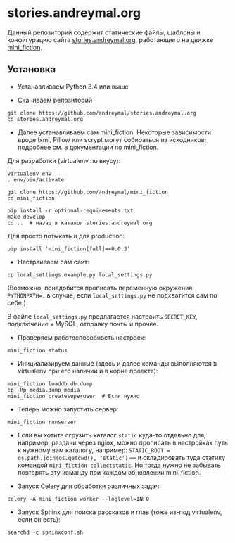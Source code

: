 # stories.andreymal.org

Данный репозиторий содержит статические файлы, шаблоны и конфигурацию сайта
[stories.andreymal.org](https://stories.andreymal.org/), работающего на
движке [mini_fiction](https://github.com/andreymal/mini_fiction).


## Установка

* Устанавливаем Python 3.4 или выше

* Скачиваем репозиторий

```
git clone https://github.com/andreymal/stories.andreymal.org
cd stories.andreymal.org
```

* Далее устанавливаем сам mini_fiction. Некоторые зависимости вроде
  lxml, Pillow или scrypt могут собираться из исходников; подробнее
  см. в документации по mini_fiction.

Для разработки (virtualenv по вкусу):

```
virtualenv env
. env/bin/activate

git clone https://github.com/andreymal/mini_fiction
cd mini_fiction

pip install -r optional-requirements.txt
make develop
cd ..  # назад в каталог stories.andreymal.org
```

Для просто потыкать и для production:

```
pip install 'mini_fiction[full]==0.0.3'
```

* Настраиваем сам сайт:

```
cp local_settings.example.py local_settings.py
```

(Возможно, понадобится прописать переменную окружения `PYTHONPATH=.` в случае,
если `local_settings.py` не подхватится сам по себе.)

В файле `local_settings.py` предлагается настроить `SECRET_KEY`, подключение
к MySQL, отправку почты и прочее.

* Проверяем работоспособность настроек:

```
mini_fiction status
```

* Инициализируем данные (здесь и далее команды выполняются в virtualenv при его наличии
  и в корне проекта):

```
mini_fiction loaddb db.dump
cp -Rp media.dump media
mini_fiction createsuperuser  # Если нужно
```

* Теперь можно запустить сервер:

```
mini_fiction runserver
```

* Если вы хотите сгрузить каталог `static` куда-то отдельно для, например,
  раздачи через nginx, можно прописать в настройках путь к нужному вам
  каталогу, например: `STATIC_ROOT = os.path.join(os.getcwd(), 'static')` —
  и складировать туда статику командой `mini_fiction collectstatic`. Но тогда
  нужно не забывать повторять эту команду при каждом обновлении mini_fiction.

* Запуск Celery для обработки различных задач:

```
celery -A mini_fiction worker --loglevel=INFO
```

* Запуск Sphinx для поиска рассказов и глав (тоже из-под virtualenv, если он есть):

```
searchd -c sphinxconf.sh
```
